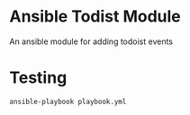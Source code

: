 # Ansible Todist Module
An ansible module for adding todoist events

# Testing
```bash
ansible-playbook playbook.yml
```